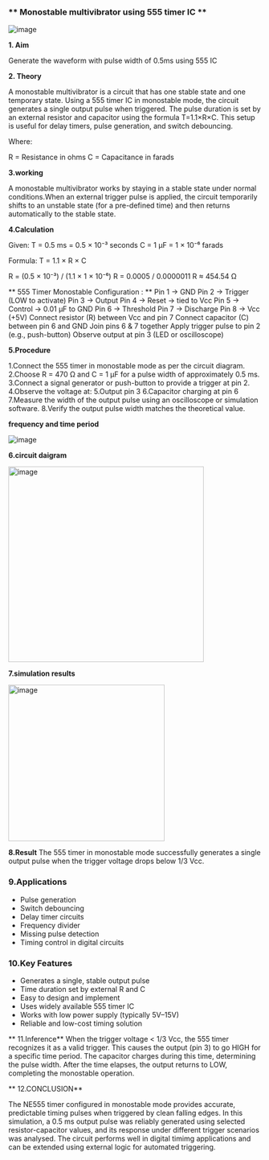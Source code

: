 ### ** Monostable multivibrator using 555 timer IC **

![image](https://github.com/user-attachments/assets/f2662e75-d999-4a0f-82fb-f574dcfc4052)


**1. Aim**

Generate the waveform with pulse width of 0.5ms using 555 IC

**2. Theory**

A monostable multivibrator is a circuit that has one stable state and one temporary state. Using a 555 timer IC in monostable mode, the circuit generates a single output pulse when triggered. The pulse duration is set by an external resistor and capacitor using the formula 
T=1.1×R×C. This setup is useful for delay timers, pulse generation, and switch debouncing.

Where:

R = Resistance in ohms
C = Capacitance in farads

**3.working**

A monostable multivibrator works by staying in a stable state under normal conditions.When an external trigger pulse is applied,  the circuit temporarily shifts to an unstable state (for a pre-defined time) and then returns automatically to the stable state.

**4.Calculation**

Given: T = 0.5 ms = 0.5 × 10⁻³ seconds C = 1 µF = 1 × 10⁻⁶ farads

Formula: T = 1.1 × R × C

R = (0.5 × 10⁻³) / (1.1 × 1 × 10⁻⁶) R = 0.0005 / 0.0000011 R ≈ 454.54 Ω

** 555 Timer Monostable Configuration : **
Pin 1 → GND
Pin 2 → Trigger (LOW to activate)
Pin 3 → Output
Pin 4 → Reset → tied to Vcc
Pin 5 → Control → 0.01 µF to GND
Pin 6 → Threshold
Pin 7 → Discharge
Pin 8 → Vcc (+5V)
Connect resistor (R) between Vcc and pin 7
Connect capacitor (C) between pin 6 and GND
Join pins 6 & 7 together
Apply trigger pulse to pin 2 (e.g., push-button)
Observe output at pin 3 (LED or oscilloscope)


**5.Procedure**

1.Connect the 555 timer in monostable mode as per the circuit diagram.
2.Choose R = 470 Ω and C = 1 µF for a pulse width of approximately 0.5 ms.
3.Connect a signal generator or push-button to provide a trigger at pin 2.
4.Observe the voltage at:
5.Output pin 3
6.Capacitor charging at pin 6
7.Measure the width of the output pulse using an oscilloscope or simulation software.
8.Verify the output pulse width matches the theoretical value.

**frequency and time period**

![image](https://github.com/user-attachments/assets/343a70c1-51d1-4fc0-bb21-90ab9cb45987)

**6.circuit daigram**

<img width="389" alt="image" src="https://github.com/user-attachments/assets/220c023c-455e-4016-afa5-a7fded1e5ab4" />


**7.simulation results**

<img width="311" alt="image" src="https://github.com/user-attachments/assets/f5eac499-0cd6-41f3-ba00-fd4178ebdf95" />


**8.Result**
The 555 timer in monostable mode successfully generates a single output pulse when the trigger voltage drops below 1/3 Vcc.

### 9.Applications

- Pulse generation  
- Switch debouncing  
- Delay timer circuits  
- Frequency divider  
- Missing pulse detection  
- Timing control in digital circuits  

### 10.Key Features

- Generates a single, stable output pulse  
- Time duration set by external R and C  
- Easy to design and implement  
- Uses widely available 555 timer IC  
- Works with low power supply (typically 5V–15V)  
- Reliable and low-cost timing solution  


** 11.Inference**
When the trigger voltage < 1/3 Vcc, the 555 timer recognizes it as a valid trigger.
This causes the output (pin 3) to go HIGH for a specific time period.
The capacitor charges during this time, determining the pulse width.
After the time elapses, the output returns to LOW, completing the monostable operation.

** 12.CONCLUSION**

The NE555 timer configured in monostable mode provides accurate, predictable timing pulses when triggered by clean falling edges. In this simulation, a 0.5 ms output pulse was reliably generated using selected resistor-capacitor values, and its response under different trigger scenarios was analysed. The circuit performs well in digital timimg applications and can be extended using external logic for automated triggering.




